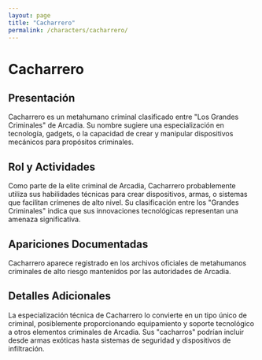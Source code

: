 ```yaml
---
layout: page
title: "Cacharrero"
permalink: /characters/cacharrero/
---
```


# Cacharrero

## Presentación
Cacharrero es un metahumano criminal clasificado entre "Los Grandes Criminales" de Arcadia. Su nombre sugiere una especialización en tecnología, gadgets, o la capacidad de crear y manipular dispositivos mecánicos para propósitos criminales.

## Rol y Actividades
Como parte de la elite criminal de Arcadia, Cacharrero probablemente utiliza sus habilidades técnicas para crear dispositivos, armas, o sistemas que facilitan crímenes de alto nivel. Su clasificación entre los "Grandes Criminales" indica que sus innovaciones tecnológicas representan una amenaza significativa.

## Apariciones Documentadas
Cacharrero aparece registrado en los archivos oficiales de metahumanos criminales de alto riesgo mantenidos por las autoridades de Arcadia.

## Detalles Adicionales
La especialización técnica de Cacharrero lo convierte en un tipo único de criminal, posiblemente proporcionando equipamiento y soporte tecnológico a otros elementos criminales de Arcadia. Sus "cacharros" podrían incluir desde armas exóticas hasta sistemas de seguridad y dispositivos de infiltración.